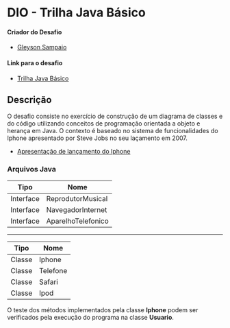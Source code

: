 # DIO - Trilha Java Básico

#### Criador do Desafio
  - [Gleyson Sampaio](https://github.com/glysns)

#### Link para o desafio
  - [Trilha Java Básico](https://github.com/digitalinnovationone/trilha-java-basico/tree/main/desafios/poo)

## Descrição
  O desafio consiste no exercício de construção de um diagrama de classes e do código utilizando conceitos de programação orientada a objeto e herança em Java. O contexto é baseado no sistema de funcionalidades do Iphone apresentado por Steve Jobs no seu laçamento em 2007.

  - [Apresentação de lançamento do Iphone](https://www.youtube.com/watch?v=9ou608QQRq8&ab_channel=TuchilaRino)
  
### Arquivos Java

| Tipo  | Nome       
| --------- | ---------
|Interface| ReprodutorMusical  
|Interface| NavegadorInternet     
|Interface| AparelhoTelefonico      
---------------------------------------------
| Tipo  | Nome       
| --------- | ---------
|Classe| Iphone  
|Classe| Telefone     
|Classe| Safari         
|Classe| Ipod  

O teste dos métodos implementados pela classe **Iphone** podem ser verificados pela execução do programa na classe **Usuario**.
